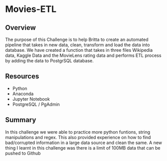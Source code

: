 # Movies-ETL

## Overview
The purpose of this Challenge is to help Britta to create an automated pipeline that takes in new data, clean, transform and load the data into database. We have created a function that takes in three files Wikipedia data, Kaggle Data and the MovieLens rating data and performs ETL process by adding the data to PostgrSQL database.

## Resources
- Python
- Anaconda
- Jupyter Notebook
- PostgreSQL / PgAdmin

## Summary
In this challenge we were able to practice more python funtions, string manipulations and regex. This also provided experience on how to find bad/corrupted information in a large data source and clean the same. A new thing I learnt in this challenge was there is a limit of 100MB data that can be pushed to Github
